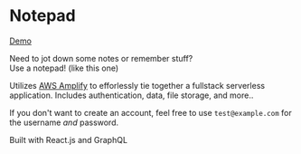 # Notepad

[Demo](https://rct-amplify-notepad.s3.amazonaws.com/index.html)

Need to jot down some notes or remember stuff?<br>
Use a notepad! (like this one)

Utilizes [AWS Amplify](https://aws.amazon.com/amplify) to efforlessly tie together a fullstack serverless application. Includes authentication, data, file storage, and more..

If you don't want to create an account, feel free to use `test@example.com` for the username *and* password.

Built with React.js and GraphQL
